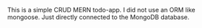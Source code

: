 This is a simple CRUD MERN todo-app. I did not use an ORM like mongoose. Just directly connected to the MongoDB database.
